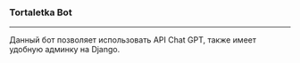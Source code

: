 ### Tortaletka Bot
<hr>
Данный бот позволяет использовать API Chat GPT, также имеет удобную админку на Django.